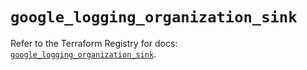 # `google_logging_organization_sink`

Refer to the Terraform Registry for docs: [`google_logging_organization_sink`](https://registry.terraform.io/providers/hashicorp/google/6.31.0/docs/resources/logging_organization_sink).
